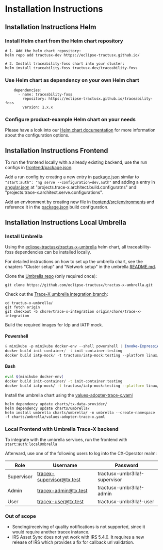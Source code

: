 # Installation Instructions

## Installation Instructions Helm

### Install Helm chart from the Helm chart repository

```
# 1. Add the helm chart repository:
helm repo add tractusx-dev https://eclipse-tractusx.github.io/
```

```
# 2. Install traceability-foss chart into your cluster:
helm install traceability-foss tractusx-dev/traceability-foss
```
### Use Helm chart as dependency on your own Helm chart

```
    dependencies:
      - name: traceability-foss
        repository: https://eclipse-tractusx.github.io/traceability-foss
        version: 1.x.x
```

### Configure product-example Helm chart on your needs

Please have a look into our [Helm chart documentation](charts/traceability-foss/README.md) for more information about the configuration options.

## Installation Instructions Frontend

To run the frontend locally with a already existing backend, use the run configs in [frontend/package.json](frontend/package.json).

Add a run config by creating a new entry in [package.json](frontend/package.json) similar to `"start:auth": "ng serve --configuration=dev,auth"` and adding a entry in [angular.json](frontend/angular.json) at "projects.trace-x.architect.build.configuratns" and "projects.trace-x.architect.serve.configurations".

Add an environment by creating new file in [frontend/src/environments](frontend/src/environments) and reference it in the [package.json](frontend/package.json) build configuration.

## Installation Instructions Local Umbrella

### Install Umbrella

Using the [eclipse-tractusx/tractus-x-umbrella](https://github.com/eclipse-tractusx/tractus-x-umbrella) helm chart, all traceability-foss dependencies can be installed locally.

For detailed instructions on how to set up the umbrella chart, see the chapters "Cluster setup" and "Network setup" in the umbrella [README.md](https://github.com/eclipse-tractusx/tractus-x-umbrella/blob/main/charts/umbrella/README.md).

Clone the [Umbrella repo](https://github.com/eclipse-tractusx/tractus-x-umbrella) (only required once):

```
git clone https://github.com/eclipse-tractusx/tractus-x-umbrella.git
```

Check out the [Trace-X umbrella integration branch](https://github.com/eclipse-tractusx/tractus-x-umbrella/tree/chore/trace-x-integration):

```
cd tractus-x-umbrella/
git fetch origin
git checkout -b chore/trace-x-integration origin/chore/trace-x-integration
```

Build the required images for Idp and IATP mock.

#### Powershell
```powershell
& minikube -p minikube docker-env --shell powershell | Invoke-Expression
docker build init-container/ -t init-container:testing
docker build iatp-mock/ -t tractusx/iatp-mock:testing --platform linux/amd64
```

#### Bash
```bash
eval $(minikube docker-env)
docker build init-container/ -t init-container:testing
docker build iatp-mock/ -t tractusx/iatp-mock:testing --platform linux/amd64
```

Install the umbrella chart using the [values-adopter-trace-x.yaml](https://github.com/eclipse-tractusx/tractus-x-umbrella/blob/chore/trace-x-integration/charts/umbrella/values-adopter-trace-x.yaml)

```
helm dependency update charts/tx-data-provider/
helm dependency update charts/umbrella/
helm install umbrella charts/umbrella/ -n umbrella --create-namespace -f charts/umbrella/values-adopter-trace-x.yaml
```

### Local Frontend with Umbrella Trace-X backend

To integrate with the umbrella services, run the frontend with `start:auth:localUmbrella`

Afterward, use one of the following users to log into the CX-Operator realm:

| Role       | Username                  | Password                      |
|------------|---------------------------|-------------------------------|
| Supervisor | tracex-supervisor@tx.test | tractusx-umbr3lla!-supervisor |
| Admin      | tracex-admin@tx.test      | tractusx-umbr3lla!-admin      |
| User       | tracex-user@tx.test       | tractusx-umbr3lla!-user       |

### Out of scope

- Sending/receiving of quality notifications is not supported, since it would require another tracex instance. 
- IRS Asset Sync does not yet work with IRS 5.4.0. It requires a new release of IRS which provides a fix for callback url validation.

